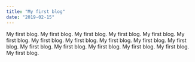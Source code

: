 ```yaml
---
title: "My first blog"
date: "2019-02-15"
---
```


My first blog. My first blog. My first blog. My first blog. My first blog. My first blog. My first blog. My first blog. My first blog. My first blog. My first blog. My first blog. My first blog. My first blog. My first blog. My first blog. My first blog.
